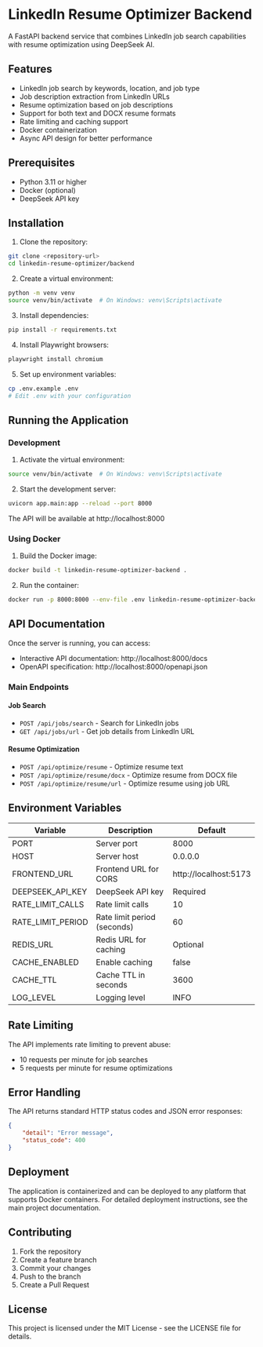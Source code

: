 # LinkedIn Resume Optimizer Backend

A FastAPI backend service that combines LinkedIn job search capabilities with resume optimization using DeepSeek AI.

## Features

- LinkedIn job search by keywords, location, and job type
- Job description extraction from LinkedIn URLs
- Resume optimization based on job descriptions
- Support for both text and DOCX resume formats
- Rate limiting and caching support
- Docker containerization
- Async API design for better performance

## Prerequisites

- Python 3.11 or higher
- Docker (optional)
- DeepSeek API key

## Installation

1. Clone the repository:
```bash
git clone <repository-url>
cd linkedin-resume-optimizer/backend
```

2. Create a virtual environment:
```bash
python -m venv venv
source venv/bin/activate  # On Windows: venv\Scripts\activate
```

3. Install dependencies:
```bash
pip install -r requirements.txt
```

4. Install Playwright browsers:
```bash
playwright install chromium
```

5. Set up environment variables:
```bash
cp .env.example .env
# Edit .env with your configuration
```

## Running the Application

### Development

1. Activate the virtual environment:
```bash
source venv/bin/activate  # On Windows: venv\Scripts\activate
```

2. Start the development server:
```bash
uvicorn app.main:app --reload --port 8000
```

The API will be available at http://localhost:8000

### Using Docker

1. Build the Docker image:
```bash
docker build -t linkedin-resume-optimizer-backend .
```

2. Run the container:
```bash
docker run -p 8000:8000 --env-file .env linkedin-resume-optimizer-backend
```

## API Documentation

Once the server is running, you can access:
- Interactive API documentation: http://localhost:8000/docs
- OpenAPI specification: http://localhost:8000/openapi.json

### Main Endpoints

#### Job Search
- `POST /api/jobs/search` - Search for LinkedIn jobs
- `GET /api/jobs/url` - Get job details from LinkedIn URL

#### Resume Optimization
- `POST /api/optimize/resume` - Optimize resume text
- `POST /api/optimize/resume/docx` - Optimize resume from DOCX file
- `POST /api/optimize/resume/url` - Optimize resume using job URL

## Environment Variables

| Variable | Description | Default |
|----------|-------------|---------|
| PORT | Server port | 8000 |
| HOST | Server host | 0.0.0.0 |
| FRONTEND_URL | Frontend URL for CORS | http://localhost:5173 |
| DEEPSEEK_API_KEY | DeepSeek API key | Required |
| RATE_LIMIT_CALLS | Rate limit calls | 10 |
| RATE_LIMIT_PERIOD | Rate limit period (seconds) | 60 |
| REDIS_URL | Redis URL for caching | Optional |
| CACHE_ENABLED | Enable caching | false |
| CACHE_TTL | Cache TTL in seconds | 3600 |
| LOG_LEVEL | Logging level | INFO |

## Rate Limiting

The API implements rate limiting to prevent abuse:
- 10 requests per minute for job searches
- 5 requests per minute for resume optimizations

## Error Handling

The API returns standard HTTP status codes and JSON error responses:
```json
{
    "detail": "Error message",
    "status_code": 400
}
```

## Deployment

The application is containerized and can be deployed to any platform that supports Docker containers. For detailed deployment instructions, see the main project documentation.

## Contributing

1. Fork the repository
2. Create a feature branch
3. Commit your changes
4. Push to the branch
5. Create a Pull Request

## License

This project is licensed under the MIT License - see the LICENSE file for details.